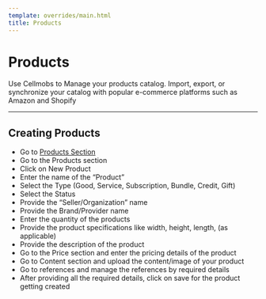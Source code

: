 ```yaml
---
template: overrides/main.html
title: Products
---
```


# Products

Use Cellmobs to Manage your products catalog. Import, export, or synchronize your catalog with popular e-commerce platforms such as Amazon and Shopify 
___
## Creating Products

- Go to [Products Section](https://console.cellmobs.com/admin/products/list)
- Go to the Products section 
- Click on New Product 
- Enter the name of the “Product”  
- Select the Type (Good, Service, Subscription, Bundle, Credit, Gift) 
- Select the Status 
- Provide the “Seller/Organization” name 
- Provide the Brand/Provider name 
- Enter the quantity of the products 
- Provide the product specifications like width, height, length, (as applicable) 
- Provide the description of the product 
- Go to the Price section and enter the pricing details of the product 
- Go to Content section and upload the content/image of your product 
- Go to references and manage the references by required details 
- After providing all the required details, click on save for the product getting created
